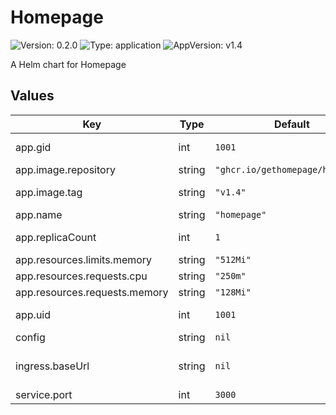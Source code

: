 # Homepage

![Version: 0.2.0](https://img.shields.io/badge/Version-0.2.0-informational?style=flat-square) ![Type: application](https://img.shields.io/badge/Type-application-informational?style=flat-square) ![AppVersion: v1.4](https://img.shields.io/badge/AppVersion-v1.4-informational?style=flat-square)

A Helm chart for Homepage

## Values

| Key | Type | Default | Description |
|-----|------|---------|-------------|
| app.gid | int | `1001` | Runtime group |
| app.image.repository | string | `"ghcr.io/gethomepage/homepage"` | App image |
| app.image.tag | string | `"v1.4"` | Image version |
| app.name | string | `"homepage"` | App name |
| app.replicaCount | int | `1` | Number of pods |
| app.resources.limits.memory | string | `"512Mi"` |  |
| app.resources.requests.cpu | string | `"250m"` |  |
| app.resources.requests.memory | string | `"128Mi"` |  |
| app.uid | int | `1001` | Runtime user |
| config | string | `nil` |  |
| ingress.baseUrl | string | `nil` | FQDN for the application |
| service.port | int | `3000` | App port |

